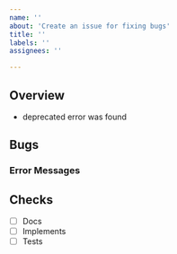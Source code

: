 ```yaml
---
name: ''
about: 'Create an issue for fixing bugs'
title: ''
labels: ''
assignees: ''

---
```


## Overview
- deprecated error was found

## Bugs

### Error Messages

## Checks
- [ ] Docs
- [ ] Implements
- [ ] Tests